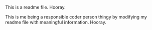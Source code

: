 This is a readme file. Hooray.

This is me being a responsible coder person thingy by modifying my readme file with meaningful information. Hooray.
